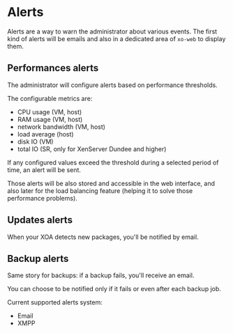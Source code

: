 # Alerts

Alerts are a way to warn the administrator about various events. The first kind of alerts will be emails and also in a dedicated area of `xo-web` to display them.

## Performances alerts

The administrator will configure alerts based on performance thresholds.

The configurable metrics are:

* CPU usage (VM, host)
* RAM usage (VM, host)
* network bandwidth (VM, host)
* load average (host)
* disk IO (VM)
* total IO (SR, only for XenServer Dundee and higher)

If any configured values exceed the threshold during a selected period of time, an alert will be sent.

Those alerts will be also stored and accessible in the web interface, and also later for the load balancing feature (helping it to solve those performance problems).

## Updates alerts

When your XOA detects new packages, you'll be notified by email.

## Backup alerts

Same story for backups: if a backup fails, you'll receive an email.

You can choose to be notified only if it fails or even after each backup job.

Current supported alerts system:

* Email
* XMPP